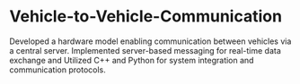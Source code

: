 # Vehicle-to-Vehicle-Communication
 Developed a hardware model enabling communication between vehicles via a central server. Implemented server-based messaging for real-time data exchange and Utilized C++ and Python for system integration and communication protocols.
